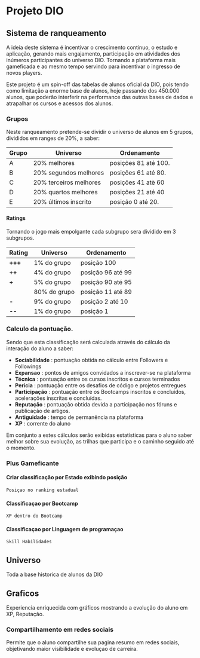 # Projeto DIO

## Sistema de ranqueamento

A ideia deste sistema é incentivar o crescimento continuo, o estudo e aplicação, gerando mais engajamento, participação em atividades dos inúmeros participantes do universo DIO. Tornando a plataforma mais gameficada e ao mesmo tempo servindo para incentivar o ingresso de novos players. 

Este projeto é um spin-off das tabelas de alunos oficial da DIO, pois tendo como limitação a enorme base de alunos, hoje passando dos 450.000 alunos, que poderão interferir na performance das outras bases de dados e atrapalhar os cursos e acessos dos alunos.

### Grupos

Neste ranqueamento pretende-se dividir o universo de alunos em 5 grupos, divididos em ranges de 20%, a saber:

 | **Grupo** | **Universo**  | **Ordenamento** | 
 | --- | --- | --- |
 | A | 20% melhores  |  posições 81 até 100. | 
 | B | 20% segundos melhores |  posições 61 até 80. | 
 | C | 20% terceiros melhores | posições 41 atè 60 | 
 | D | 20% quartos melhores | posições 21 até 40 | 
 | E | 20% últimos inscrito | posição 0 até 20. | 


#### Ratings 

Tornando o jogo mais empolgante cada subgrupo sera dividido em 3 subgrupos.

 | **Rating**  | **Universo**  | **Ordenamento** | 
 | --- | --- | --- |
 | **+++**  | 1% do grupo  |  posição  100 | 
 | **++**  | 4% do grupo  |  posição  96 até 99 | 
 | **+**  | 5% do grupo  |  posição  90 até 95 | 
 |     | 80% do grupo  |  posição  11 até 89 | 
 | **-**  | 9% do grupo  |  posição  2 até 10 | 
 | **--**  | 1% do grupo  |  posição  1 | 

### Calculo da pontuação.

Sendo que esta classificação será calculada através do cálculo da interação do aluno a saber:

-	**Sociabilidade** : pontuação obtida no cálculo entre Followers e Followings 
-	**Expansao** : pontos de amigos convidados a inscrever-se na plataforma
-	**Técnica** : pontuação entre os cursos inscritos e cursos terminados
-	**Pericia** : pontuação entre os desafios de código e projetos entregues
-	**Participação** : pontuação entre os Bootcamps inscritos e concluídos, acelerações inscritas e concluídas.
-	**Reputação** : pontuação obtida devida a participação nos fóruns e publicação de artigos.
-	**Antiguidade** : tempo de permanência na plataforma
-	**XP** : corrente do aluno

Em conjunto a estes cálculos serão exibidas estatísticas para o aluno saber melhor sobre sua evolução, as trilhas que participa e o caminho seguido até o momento.

### Plus Gameficante

#### Criar classificação por Estado exibindo posição
	Posiçao no ranking estadual 

#### Classificaçao por Bootcamp
	XP dentro do Bootcamp
	
#### Classificaçao por Linguagem de programaçao
	Skill Habilidades

## Universo

Toda a base historica de alunos da DIO

## Graficos

Experiencia enriquecida com gráficos mostrando a evolução do aluno em XP, Reputação.

### Compartilhamento em redes sociais

Permite que o aluno compartilhe sua pagina resumo em redes sociais, objetivando maior visibilidade e evoluçao de carreira.
